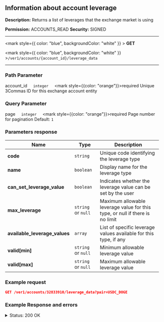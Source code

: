 ## Information about account leverage

**Description:** Returns a list of leverages that the exchange market is using

**Permission:** ACCOUNTS_READ
**Security:** SIGNED

----------

<mark style={{ color: "blue", backgroundColor: "white" }} > **GET**</mark>

<mark style={{ color: "blue", backgroundColor: "white" }} >`/ver1/accounts/{account_id}/leverage_data`</mark>

----------

### Path Parameter

   account_id&nbsp;&nbsp;&nbsp;&nbsp;&nbsp;<code>integer</code>&nbsp;&nbsp;&nbsp;&nbsp;&nbsp;<mark style={{color: "orange"}}>required</mark>
   Unique 3Commas ID for this exchange account entity

### Query Parameter

   page&nbsp;&nbsp;&nbsp;&nbsp;&nbsp;<code>integer</code>&nbsp;&nbsp;&nbsp;&nbsp;&nbsp;<mark style={{color: "orange"}}>required</mark>
   Page number for pagination
   Default: <code>1</code>

### Parameters response

| Name | Type | Description|
|------|------|------------|
|**code**| `string` | Unique code identifying the leverage type |
|**name**| `boolean`| Display name for the leverage type |
|**can_set_leverage_value**| `boolean` | Indicates whether the leverage value can be set by the user |
|**max_leverage**| `string` or `null` | Maximum allowable leverage value for this type, or null if there is no limit |
|**available_leverage_values**| `array` | List of specific leverage values available for this type, if any |
|**valid[min]**| `string` or `null` | Minimum allowable leverage value |
|**valid[max]**| `string` or `null` | Maximum allowable leverage value |

### Example request

```json
GET /ver1/accounts/32833910/leverage_data?pair=USDC_DOGE
```

### Example Response and errors

<details>
<summary>Status: 200 OK</summary>

```json
[
    {
        "code": "none",
        "name": "Not specified",
        "can_set_leverage_value": false,
        "max_leverage": null,
        "available_leverage_values": [],
        "valid": {}
    },
    {
        "code": "cross",
        "name": "Cross",
        "can_set_leverage_value": true,
        "available_leverage_values": [],
        "max_leverage": null,
        "valid": {
            "min": "1.0",
            "max": null
        }
    },
    {
        "code": "isolated",
        "name": "Isolated",
        "can_set_leverage_value": true,
        "available_leverage_values": [],
        "max_leverage": null,
        "valid": {
            "min": "1.0",
            "max": null
        }
    }
]
```

</details>
